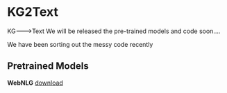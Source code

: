 # KG2Text
KG--->Text
We will be released the pre-trained models and code soon....


We have been sorting out the messy code recently


## Pretrained Models
**WebNLG**
[download](https://pan.quark.cn/s/5082a3d91c5f)
